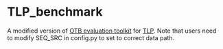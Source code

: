 # TLP_benchmark

A modified version of [OTB evaluation toolkit](https://github.com/bilylee/tracker_benchmark.git) for [TLP](https://amoudgl.github.io/tlp/).
Note that users need to modify SEQ_SRC in config.py to set to correct data path.
